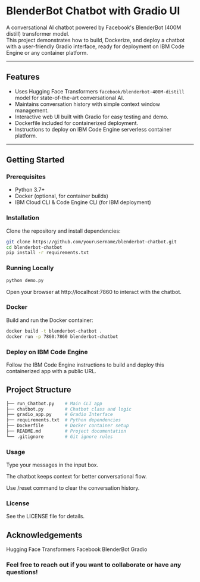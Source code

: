 # BlenderBot Chatbot with Gradio UI

A conversational AI chatbot powered by Facebook's BlenderBot (400M distill) transformer model.  
This project demonstrates how to build, Dockerize, and deploy a chatbot with a user-friendly Gradio interface, ready for deployment on IBM Code Engine or any container platform.

---

## Features

- Uses Hugging Face Transformers `facebook/blenderbot-400M-distill` model for state-of-the-art conversational AI.
- Maintains conversation history with simple context window management.
- Interactive web UI built with Gradio for easy testing and demo.
- Dockerfile included for containerized deployment.
- Instructions to deploy on IBM Code Engine serverless container platform.

---

## Getting Started

### Prerequisites

- Python 3.7+
- Docker (optional, for container builds)
- IBM Cloud CLI & Code Engine CLI (for IBM deployment)

### Installation

Clone the repository and install dependencies:

```bash
git clone https://github.com/yourusername/blenderbot-chatbot.git
cd blenderbot-chatbot
pip install -r requirements.txt
```

### Running Locally

```bash
python demo.py
```

Open your browser at http://localhost:7860 to interact with the chatbot.

### Docker
Build and run the Docker container:

```bash
docker build -t blenderbot-chatbot .
docker run -p 7860:7860 blenderbot-chatbot
```

### Deploy on IBM Code Engine
Follow the IBM Code Engine instructions to build and deploy this containerized app with a public URL.

## Project Structure
```bash
├── run_Chatbot.py    # Main CLI app
├── chatbot.py        # Chatbot class and logic
├── gradio_app.py     # Gradio Interface
├── requirements.txt  # Python dependencies
├── Dockerfile        # Docker container setup
├── README.md         # Project documentation
└── .gitignore        # Git ignore rules
```

### Usage
Type your messages in the input box.

The chatbot keeps context for better conversational flow.

Use /reset command to clear the conversation history.

### License
See the LICENSE file for details.

## Acknowledgements

Hugging Face Transformers
Facebook BlenderBot
Gradio

### Feel free to reach out if you want to collaborate or have any questions!
